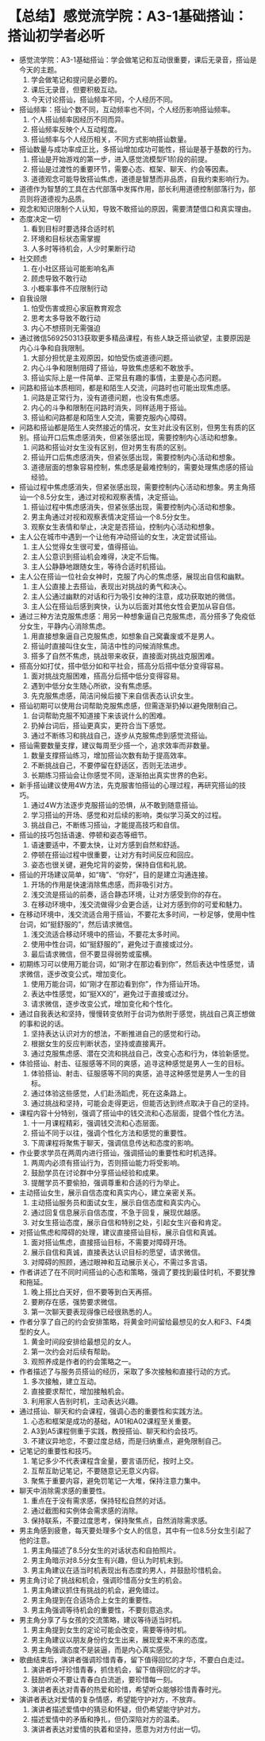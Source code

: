 # 【总结】感觉流学院：A3-1基础搭讪：搭讪初学者必听

-   感觉流学院：A3-1基础搭讪：学会做笔记和互动很重要，课后无录音，搭讪是今天的主题。
    1.  学会做笔记和提问是必要的。
    2.  课后无录音，但要积极互动。
    3.  今天讨论搭讪，搭讪频率不同，个人经历不同。
-   搭讪频率：搭讪个数不同，互动频率也不同，个人经历影响搭讪频率。
    1.  个人搭讪频率因经历不同而异。
    2.  搭讪频率反映个人互动程度。
    3.  搭讪频率与个人经历相关，不同方式影响搭讪数量。
-   搭讪数量与成功率成正比，多搭讪增加成功可能性，搭讪是基于基数的行为。
    1.  搭讪是开始游戏的第一步，进入感觉流模型F1阶段的前提。
    2.  搭讪是过渡性的重要环节，需要心态、框架、聊天、约会等因素。
    3.  道德观念可能导致搭讪焦虑，道德是智慧而非品质，自我约束影响行为。
-   道德作为智慧的工具在古代部落中发挥作用，部长利用道德控制部落行为，部员则将道德视为品质。
-   观念和知识限制个人认知，导致不敢搭讪的原因，需要清楚借口和真实理由。
-   态度决定一切
    1.  看到目标时要选择合适时机
    2.  环境和目标状态需掌握
    3.  人多时等待机会，人少时果断行动
-   社交顾虑
    1.  在小社区搭讪可能影响名声
    2.  顾虑导致不敢行动
    3.  小概率事件不应限制行动
-   自我设限
    1.  怕受伤害或担心家庭教育观念
    2.  思考太多导致不敢行动
    3.  内心不想搭则无需强迫
-   通过微信569250313获取更多精品课程，有些人缺乏搭讪欲望，主要原因是内心斗争和自我限制。
    1.  大部分担忧是主观原因，如怕受伤或道德问题。
    2.  内心斗争和限制阻碍了搭讪，导致焦虑感和不敢放手。
    3.  搭讪实际上是一件简单、正常且有趣的事情，主要是心态问题。
-   问路和搭讪本质相同，都是和陌生人交流，问路时也可能出现焦虑感。
    1.  问路是正常行为，没有道德问题，也没有焦虑感。
    2.  内心的斗争和限制在问路时消失，同样适用于搭讪。
    3.  搭讪和问路都是和陌生人交流，需要克服内心障碍。
-   问路和搭讪都是陌生人突然接近的情况，女生对此没有区别，但男生有质的区别。搭讪开口后焦虑感消失，但紧张感出现，需要控制内心活动和想象。
    1.  问路和搭讪对女生没有区别，但对男生有质的区别。
    2.  搭讪开口后焦虑感消失，但紧张感出现，需要控制内心活动和想象。
    3.  道德层面的想象容易控制，焦虑感是最难控制的，需要处理焦虑感的搭讪经验。
-   搭讪过程中焦虑感消失，但紧张感出现，需要控制内心活动和想象。男主角搭讪一个8.5分女生，通过对视和观察表情，决定搭讪。
    1.  搭讪过程中焦虑感消失，但紧张感出现，需要控制内心活动和想象。
    2.  男主角通过对视和观察表情决定搭讪一个8.5分女生。
    3.  观察女生表情和举止，决定是否搭讪，控制内心活动和想象。
-   主人公在城市中遇到一个让他有冲动搭讪的女生，决定尝试搭讪。
    1.  主人公觉得女生很可爱，值得搭讪。
    2.  主人公意识到搭讪机会难得，决定不后悔。
    3.  主人公静静地跟随女生，等待合适时机搭讪。
-   主人公在搭讪一位社会女神时，克服了内心的焦虑感，展现出自信和幽默。
    1.  主人公直接上去搭讪，表现出对挑战的勇气和决心。
    2.  主人公通过幽默的对话和行为吸引女神的注意，成功获取她的微信。
    3.  主人公在搭讪后感到爽快，认为以后面对其他女性会更加从容自信。
-   通过三种方法克服焦虑感：用另一种想象逼自己克服焦虑，高分搭多了免疫低分女生，平静内心消除焦虑。
    1.  用直接想象逼自己克服焦虑，如想象自己窝囊废或不是男人。
    2.  搭讪时直接叫住女生，简洁中性的问候消除焦虑。
    3.  搭多了自然不焦虑，挑战带来收获，直接面对挑战克服困难。
-   搭高分如打仗，搭中低分如和平社会，搭高分后搭中低分变得容易。
    1.  面对挑战克服困难，搭高分后搭中低分变得容易。
    2.  遇到中低分女生随心所欲，没有焦虑感。
    3.  先克服焦虑感，简洁问候后接下来自信表态认识女生。
-   搭讪初期可以使用台词帮助克服焦虑感，但需逐渐扔掉以避免限制自己。
    1.  台词帮助克服不知道接下来该说什么的困难。
    2.  扔掉台词后，搭讪更真实，更符合当下感觉。
    3.  通过不断练习和挑战自己，逐步从克服焦虑到感觉流搭讪。
-   搭讪需要数量支撑，建议每周至少搭一个，追求效率而非数量。
    1.  数量支撑搭讪练习，增加搭讪次数有助于提高效率。
    2.  不断挑战自己，不要停留在舒适区，否则无法进步。
    3.  长期练习搭讪会让你感觉不同，逐渐拍出真实世界的色彩。
-   新手搭讪建议使用4W方法，先克服害怕搭讪的心理过程，再研究搭讪的技巧。
    1.  通过4W方法逐步克服搭讪的恐惧，从不敢到随意搭讪。
    2.  学习搭讪的开场、感觉和对后续的影响，类似学习英文的过程。
    3.  挑战自己，不断练习搭讪，才能提高技巧和自信。
-   搭讪的技巧包括语速、停顿和姿态等细节。
    1.  语速要适中，不要太快，让对方感到自然和舒适。
    2.  停顿在搭讪过程中很重要，让对方有时间反应和回应。
    3.  姿态也很关键，避免坨背的姿势，保持自信和礼貌。
-   搭讪的开场建议简单，如“嗨”、“你好”，目的是建立沟通连接。
    1.  开场的作用是快速消除焦虑感，而非吸引对方。
    2.  浅交流是搭讪的前奏，适合静态环境，让对方感受到你的存在。
    3.  在移动环境中，浅交流做得少会更合适，让对方感到你的可爱和魅力。
-   在移动环境中，浅交流适合用于搭讪，不要花太多时间，一秒足够，使用中性台词，如“挺舒服的”，然后请求微信。
    1.  浅交流适合移动环境中的搭讪，不要花太多时间。
    2.  使用中性台词，如“挺舒服的”，避免过于直接或过分。
    3.  最后请求微信，但不要显得弱势或蛮横。
-   初期练习可以使用万能台词，如“刚才在那边看到你”，然后表达中性感觉，请求微信，逐步改变公式，增加变化。
    1.  使用万能台词，如“刚才在那边看到你”，作为搭讪开场。
    2.  表达中性感觉，如“挺XX的”，避免过于直接或过分。
    3.  请求微信，逐步改变公式，增加变化和个性化。
-   通过自我表达和坚持，慢慢转变依附于台词为依附于感觉，挑战自己真正想做的事和说的话。
    1.  坚持表达认识对方的想法，不断推进自己的感觉和行动。
    2.  根据女生的反应判断状态，坚持或直接离开。
    3.  通过克服焦虑感、潜在交流和挑战自己，改变心态和行为，体验新感觉。
-   体验搭讪、射击、征服感等不同的爽感，追寻这种感觉是男人一生的目标。
    1.  体验搭讪、射击、征服感等不同的爽感，追寻这种感觉是男人一生的目标。
    2.  通过体验这些感觉，人们赴汤蹈虎，死在这条路上。
    3.  通过挑战和坚持，可能会走得更远，但能否达到终点取决于自己的坚持。
-   课程内容十分特别，强调了搭讪中的钱交流和心态层面，提倡个性化方法。
    1.  十一月课程精彩，强调钱交流和心态层面。
    2.  搭讪不同于以往，强调个性化方法和感觉的重要性。
    3.  下周课程将聚焦于聊天，强调信息传达和态度的影响。
-   作业要求学员在两周内进行搭讪，强调搭讪的重要性和时机选择。
    1.  两周内必须有搭讪行为，否则搭讪能力将受影响。
    2.  鼓励学员在讨论群中分享搭讪经验和成果。
    3.  提醒学员不要偷拍，强调尊重和合适的行为举止。
-   主动搭讪女生，展示自信态度和真实内心，建立亲密关系。
    1.  主动搭讪服务员和面试女生，展示自信态度和真实内心。
    2.  通过回复信息展示自信态度，不急于回复，展现优越感。
    3.  对女生搭讪态度，展示自信和特别之处，引起女生兴奋和肯定。
-   对搭讪焦虑和障碍的处理，建议直接搭讪目标，展示自信和真诚。
    1.  面对搭讪焦虑，直接搭讪目标，不需要对障碍开场。
    2.  展示自信和真诚，直接表达认识目标的愿望，请求微信。
    3.  对障碍的照顾，通过眼神和互动展示关心，不需过多言语。
-   作者讲述了在不同时间搭讪的心态和策略，强调了要找到最佳时机，不要犹豫和拖延。
    1.  晚上搭比白天好，但不要等到白天再搭。
    2.  要刷存在感，强势要求微信。
    3.  第一次聊天要表现得像已经很熟悉的人。
-   作者分享了自己的约会安排策略，将黄金时间留给最想见的女人和F3、F4类型的女人。
    1.  黄金时间段安排给最想见的女人。
    2.  第一次约会对后续有帮助。
    3.  观照养成是作者的约会策略之一。
-   作者描述了与服务员搭讪的经历，采取了多次接触和直接行动的方式。
    1.  多次接触，建立互动。
    2.  直接要求帮忙，增加接触机会。
    3.  利用家人告别时机，主动表达兴趣。
-   通过搭讪、聊天和约会课程，强调心态的重要性和实践方法。
    1.  心态和框架是成功的基础，A01和A02课程至关重要。
    2.  A3到A5课程侧重于实践，教授搭讪、聊天和约会技巧。
    3.  不建议异地恋，不要过度总结，而是归纳重点，避免限制自己。
-   记笔记的重要性和技巧。
    1.  笔记多少不代表课程含金量，要言语历纪，按时上交。
    2.  互帮互助记笔记，不要随意记无意义内容。
    3.  聚焦于重要内容，避免罚笔记一大堆，保持注意力集中。
-   聊天中消除需求感的重要性。
    1.  重点在于没有需求感，保持轻松自然的对话。
    2.  通过截图和实例体会需求感的消除。
    3.  保持联系，不要过度思考，保持聚焦点，自然消除需求感。
-   男主角感到疲惫，每天要处理多个女人的信息，其中有一位8.5分女生引起了他的注意。
    1.  男主角描述了8.5分女生的对话状态和自拍照片。
    2.  男主角暗示对8.5分女生有兴趣，但认为时机未到。
    3.  男主角建议在适当时机表现出有态度的男人，并鼓励珍惜机会。
-   男主角讨论了挑战和机会，强调珍惜高分女生的机会。
    1.  男主角建议抓住有挑战的机会，避免错过。
    2.  男主角提到在合适场合上女生的重要性。
    3.  男主角强调等待机会的重要性，不要刻意追求。
-   男主角分享了与女孩的交流策略，建议等待适当时机。
    1.  男主角提到女生的定论可能会改变，需要等待时机。
    2.  男主角建议以朋友身份约女生出来，展现爱来不来的态度。
    3.  男主角强调态度不是装逼，而是内心真实感受。
-   歌曲结束后，演讲者强调珍惜青春，留下值得回忆的才华，不要白白走过。
    1.  演讲者呼吁珍惜青春，抓住机会，留下值得回忆的才华。
    2.  鼓励听众不要让青春白白流逝，要珍惜每一刻。
    3.  演讲者表达对青春的热爱和珍惜，希望听众能够珍惜青春时光。
-   演讲者表达对爱情的复杂情感，希望能守护对方，不放弃。
    1.  演讲者描述爱情中的猜忌和怀疑，但仍希望能守护对方。
    2.  描述爱情中的矛盾和挣扎，但仍深陷对方的温柔。
    3.  演讲者表达对爱情的执着和坚持，愿意为对方付出一切。
